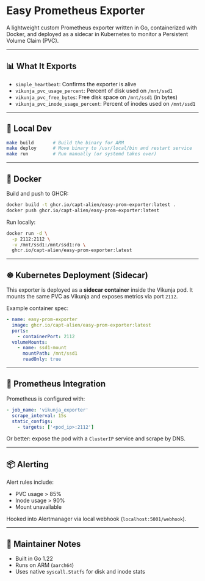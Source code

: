 # Easy Prometheus Exporter

A lightweight custom Prometheus exporter written in Go, containerized with Docker, and deployed as a sidecar in Kubernetes to monitor a Persistent Volume Claim (PVC).

---

## 📊 What It Exports

- `simple_heartbeat`: Confirms the exporter is alive
- `vikunja_pvc_usage_percent`: Percent of disk used on `/mnt/ssd1`
- `vikunja_pvc_free_bytes`: Free disk space on `/mnt/ssd1` (in bytes)
- `vikunja_pvc_inode_usage_percent`: Percent of inodes used on `/mnt/ssd1`

---

## 🚀 Local Dev

```bash
make build       # Build the binary for ARM
make deploy      # Move binary to /usr/local/bin and restart service
make run         # Run manually (or systemd takes over)
```

---

## 🐳 Docker

Build and push to GHCR:

```bash
docker build -t ghcr.io/capt-alien/easy-prom-exporter:latest .
docker push ghcr.io/capt-alien/easy-prom-exporter:latest
```

Run locally:

```bash
docker run -d \
  -p 2112:2112 \
  -v /mnt/ssd1:/mnt/ssd1:ro \
  ghcr.io/capt-alien/easy-prom-exporter:latest
```

---

## ☸️ Kubernetes Deployment (Sidecar)

This exporter is deployed as a **sidecar container** inside the Vikunja pod. It mounts the same PVC as Vikunja and exposes metrics via port `2112`.

Example container spec:

```yaml
- name: easy-prom-exporter
  image: ghcr.io/capt-alien/easy-prom-exporter:latest
  ports:
    - containerPort: 2112
  volumeMounts:
    - name: ssd1-mount
      mountPath: /mnt/ssd1
      readOnly: true
```

---

## 🔔 Prometheus Integration

Prometheus is configured with:

```yaml
- job_name: 'vikunja_exporter'
  scrape_interval: 15s
  static_configs:
    - targets: ['<pod_ip>:2112']
```

Or better: expose the pod with a `ClusterIP` service and scrape by DNS.

---

## 📦 Alerting

Alert rules include:

- PVC usage > 85%
- Inode usage > 90%
- Mount unavailable

Hooked into Alertmanager via local webhook (`localhost:5001/webhook`).

---

## 🧠 Maintainer Notes

- Built in Go 1.22
- Runs on ARM (`aarch64`)
- Uses native `syscall.Statfs` for disk and inode stats
